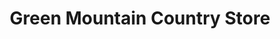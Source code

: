 ---
title: "Green Mountain Country Store"
url: /scottsville/green-mountain-country-store/
shop: Lebensmittel
---